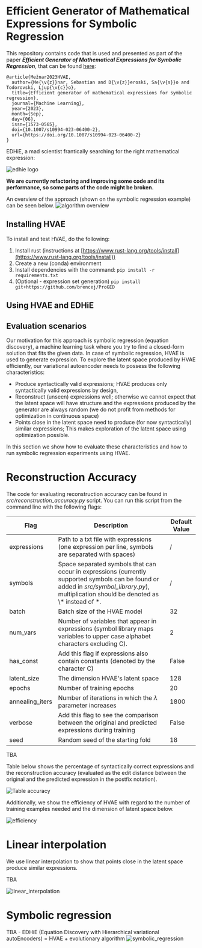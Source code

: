 # Efficient Generator of Mathematical Expressions for Symbolic Regression

This repository contains code that is used and presented as part of the paper **_Efficient Generator of Mathematical Expressions for Symbolic Regression_**, that can be found [here](https://link.springer.com/article/10.1007/s10994-023-06400-2):

```
﻿@article{Mežnar2023HVAE,
  author={Me{\v{z}}nar, Sebastian and D{\v{z}}eroski, Sa{\v{s}}o and Todorovski, Ljup{\v{c}}o},
  title={Efficient generator of mathematical expressions for symbolic regression},
  journal={Machine Learning},
  year={2023},
  month={Sep},
  day={06},
  issn={1573-0565},
  doi={10.1007/s10994-023-06400-2},
  url={https://doi.org/10.1007/s10994-023-06400-2}
}
```

EDHiE, a mad scientist frantically searching for the right mathematical expression:

![edhie logo](https://github.com/smeznar/HVAE/blob/master/images/edhie1.jpeg)

**We are currently refactoring and improving some code and its performance, so some parts of the code might be broken.**

An overview of the approach (shown on the symbolic regression example) can be seen below.
![algorithm overview](https://github.com/smeznar/HVAE/blob/master/images/overview.png)

## Installing HVAE
To install and test HVAE, do the following:
  1. Install rust (instructions at [https://www.rust-lang.org/tools/install](https://www.rust-lang.org/tools/install))
  2. Create a new (conda) environment
  3. Install dependencies with the command: `pip install -r requirements.txt`
  4. (Optional - expression set generation) `pip install git+https://github.com/brencej/ProGED`

## Using HVAE and EDHiE



## Evaluation scenarios
Our motivation for this approach is symbolic regression (equation discovery), a machine learning task where you try to find a closed-form solution that fits the given data.
In case of symbolic regression, HVAE is used to generate expression. To explore the latent space produced by HVAE efficiently, 
our variational autoencoder needs to possess the following characteristics:
- Produce syntactically valid expressions; HVAE produces only syntactically valid expressions by design,
- Reconstruct (unseen) expressions well; otherwise we cannot expect that the latent space will have structure and the expressions
produced by the generator are always random (we do not profit from methods for optimization in continuous space)
- Points close in the latent space need to produce (for now syntactically) similar expressions; This makes exploration of 
the latent space using optimization possible.

In this section we show how to evaluate these characteristics and how to run symbolic regression experiments using HVAE.

# Reconstruction Accuracy
The code for evaluating reconstruction accuracy can be found in *src/reconstruction_accuracy.py* script. You can run this script 
from the command line with the following flags:

| Flag            | Description                                                                                                                                                                                   | Default Value |
|-----------------|-----------------------------------------------------------------------------------------------------------------------------------------------------------------------------------------------|---------------|
| expressions     | Path to a txt file with expressions (one expression per line, symbols are separated with spaces)                                                                                              | /             |
| symbols         | Space separated symbols that can occur in expressions (currently supported symbols can be found or added in *src/symbol_library.py*), multiplication should be denoted as \\\* instead of \*. | /             |
| batch           | Batch size of the HVAE model                                                                                                                                                                  | 32            |
| num_vars        | Number of variables that appear in expressions (symbol library maps variables to upper case alphabet characters excluding C).                                                                 | 2             |
| has_const       | Add this flag if expressions also contain constants (denoted by the character C)                                                                                                              | False         |
| latent_size     | The dimension HVAE's latent space                                                                                                                                                             | 128           |
| epochs          | Number of training epochs                                                                                                                                                                     | 20            |
| annealing_iters | Number of iterations in which the $\lambda$ parameter increases                                                                                                                               | 1800          |
| verbose         | Add this flag to see the comparison between the original and predicted expressions during training                                                                                            | False         |
| seed            | Random seed of the starting fold                                                                                                                                                              | 18            |

TBA

Table below shows the percentage of syntactically correct expressions and the reconstruction accuracy (evaluated as the edit
distance between the original and the predicted expression in the postfix notation). 

![Table accuracy](https://github.com/smeznar/HVAE/blob/master/images/table_reconstruction.png)

Additionally, we show the efficiency of HVAE with regard to the number of training examples needed and the dimension of latent space below.

![efficiency](https://github.com/smeznar/HVAE/blob/master/images/efficiency.png)

# Linear interpolation
We use linear interpolation to show that points close in the latent space produce similar expressions.

TBA

![linear_interpolation](https://github.com/smeznar/HVAE/blob/master/images/li.png)

# Symbolic regression

TBA - EDHiE (Equation Discovery with Hierarchical variational autoEncoders) = HVAE + evolutionary algorithm
![symbolic_regression](https://github.com/smeznar/HVAE/blob/master/images/sr.png)
